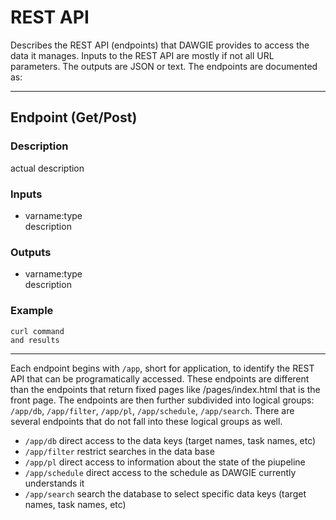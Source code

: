# REST API

Describes the REST API (endpoints) that DAWGIE provides to access the data it manages. Inputs to the REST API are mostly if not all URL parameters. The outputs are JSON or text. The endpoints are documented as:


---

## Endpoint (Get/Post)
### Description
actual description

### Inputs
- varname:type  
  description

### Outputs
- varname:type  
  description
    
### Example

```
curl command
and results
```

---

Each endpoint begins with `/app`, short for application, to identify the REST API that can be programatically accessed. These endpoints are different than the endpoints that return fixed pages like /pages/index.html that is the front page. The endpoints are then further subdivided into logical groups: `/app/db`, `/app/filter`, `/app/pl`, `/app/schedule`, `/app/search`. There are several endpoints that do not fall into these logical groups as well.

- `/app/db` direct access to the data keys (target names, task names, etc)
- `/app/filter` restrict searches in the data base
- `/app/pl` direct access to information about the state of the piupeline
- `/app/schedule` direct access to the schedule as DAWGIE currently understands it
- `/app/search` search the database to select specific data keys (target names, task names, etc)
